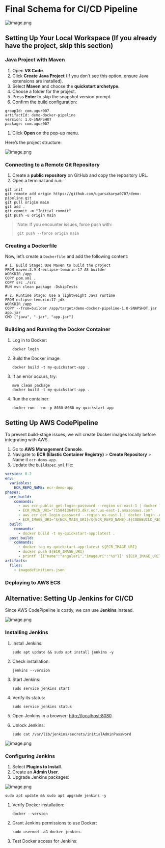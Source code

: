 # Final Schema for CI/CD Pipeline

![image.png](attachment:be68535f-ce96-4de4-8b8f-7a0aa9c25c07:image.png)

## Setting Up Your Local Workspace (If you already have the project, skip this section)

### Java Project with Maven

1. Open **VS Code**.
2. Click **Create Java Project** (If you don't see this option, ensure Java extensions are installed).
3. Select **Maven** and choose the **quickstart archetype**.
4. Choose a folder for the project.
5. Press **Enter** to skip the snapshot version prompt.
6. Confirm the build configuration:

```
groupId: com.ugur007
artifactId: demo-docker-pipeline
version: 1.0-SNAPSHOT
package: com.ugur007

```

1. Click **Open** on the pop-up menu.

Here’s the project structure:

![image.png](attachment:c0696321-fe65-491e-bf3c-414a96cb2a65:image.png)

### Connecting to a Remote Git Repository

1. Create a **public repository** on GitHub and copy the repository URL.
2. Open a terminal and run:

```
git init
git remote add origin https://github.com/ugursakarya0707/demo-pipeline.git
git pull origin main
git add .
git commit -m "Initial commit"
git push -u origin main

```

> Note: If you encounter issues, force push with:
> 
> 
> ```
> git push --force origin main
> 
> ```
> 

### Creating a Dockerfile

Now, let’s create a `Dockerfile` and add the following content:

```
# 1. Build Stage: Use Maven to build the project
FROM maven:3.9.4-eclipse-temurin-17 AS builder
WORKDIR /app
COPY pom.xml .
COPY src ./src
RUN mvn clean package -DskipTests

# 2. Runtime Stage: Use a lightweight Java runtime
FROM eclipse-temurin:17-jdk
WORKDIR /app
COPY --from=builder /app/target/demo-docker-pipeline-1.0-SNAPSHOT.jar app.jar
CMD ["java", "-jar", "app.jar"]

```

### Building and Running the Docker Container

1. Log in to Docker:
    
    ```
    docker login
    
    ```
    
2. Build the Docker image:
    
    ```
    docker build -t my-quickstart-app .
    
    ```
    
3. If an error occurs, try:
    
    ```
    mvn clean package
    docker build -t my-quickstart-app .
    
    ```
    
4. Run the container:
    
    ```
    docker run --rm -p 8080:8080 my-quickstart-app
    
    ```
    

## Setting Up AWS CodePipeline

To prevent build-stage issues, we will create Docker images locally before integrating with AWS.

1. Go to **AWS Management Console**.
2. Navigate to **ECR (Elastic Container Registry)** > **Create Repository** > Name it `ecr-demo-app`.
3. Update the `buildspec.yml` file:

```yaml
version: 0.2
env:
  variables:
    ECR_REPO_NAME: ecr-demo-app
phases:
  pre_build:
    commands:
      - aws ecr-public get-login-password --region us-east-1 | docker login -u AWS --password-stdin public.ecr.aws
      - ECR_MAIN_URI="715841364973.dkr.ecr.us-east-1.amazonaws.com"
      - aws ecr get-login-password --region us-east-1 | docker login -u AWS --password-stdin ${ECR_MAIN_URI}
      - ECR_IMAGE_URI="${ECR_MAIN_URI}/${ECR_REPO_NAME}:${CODEBUILD_RESOLVED_SOURCE_VERSION:0:8}"
  build:
    commands:
      - docker build -t my-quickstart-app:latest .
  post_build:
    commands:
      - docker tag my-quickstart-app:latest ${ECR_IMAGE_URI}
      - docker push ${ECR_IMAGE_URI}
      - printf '[{"name":"angular1","imageUri":"%s"}]' ${ECR_IMAGE_URI} > imagedefinitions.json
artifacts:
  files:
    - imagedefinitions.json

```

### Deploying to AWS ECS

## Alternative: Setting Up Jenkins for CI/CD

Since AWS CodePipeline is costly, we can use **Jenkins** instead.

![image.png](attachment:0e54759b-ca9d-4ee4-a012-3aeb59734e54:image.png)

### Installing Jenkins

1. Install Jenkins:
    
    ```
    sudo apt update && sudo apt install jenkins -y
    
    ```
    
2. Check installation:
    
    ```
    jenkins --version
    
    ```
    
3. Start Jenkins:
    
    ```
    sudo service jenkins start
    
    ```
    
4. Verify its status:
    
    ```
    sudo service jenkins status
    
    ```
    
5. Open Jenkins in a browser: [http://localhost:8080](http://localhost:8080/).
6. Unlock Jenkins:
    
    ```
    sudo cat /var/lib/jenkins/secrets/initialAdminPassword
    
    ```
    

![image.png](attachment:953ff59b-855c-4243-819b-d632f92f3e74:image.png)

### Configuring Jenkins

1. Select **Plugins to Install**.
2. Create an **Admin User**.
3. Upgrade Jenkins packages:

![image.png](attachment:daf73fb8-b876-4f5b-b326-c5fcdf9f8f57:image.png)

```
sudo apt update && sudo apt upgrade jenkins -y

```

1. Verify Docker installation:
    
    ```
    docker --version
    
    ```
    
2. Grant Jenkins permissions to use Docker:
    
    ```
    sudo usermod -aG docker jenkins
    
    ```
    
3. Test Docker access for Jenkins:
